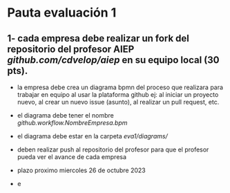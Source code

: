 # Pauta evaluación 1

## 1- cada empresa debe realizar un fork del repositorio del profesor AIEP *github.com/cdvelop/aiep* en su equipo local (30 pts).
- la empresa debe crea un diagrama bpmn del proceso que realizara para trabajar en equipo al usar la plataforma github ej: al iniciar un proyecto nuevo, al crear un nuevo issue (asunto), al realizar un pull request, etc.

- el diagrama debe tener el nombre *github.workflow.NombreEmpresa.bpm*

- el diagrama debe estar en la carpeta *eva1/diagrams/*

- deben realizar push al repositorio del profesor para que el profesor pueda ver el avance de cada empresa

- plazo proximo miercoles 26 de octubre 2023

- e